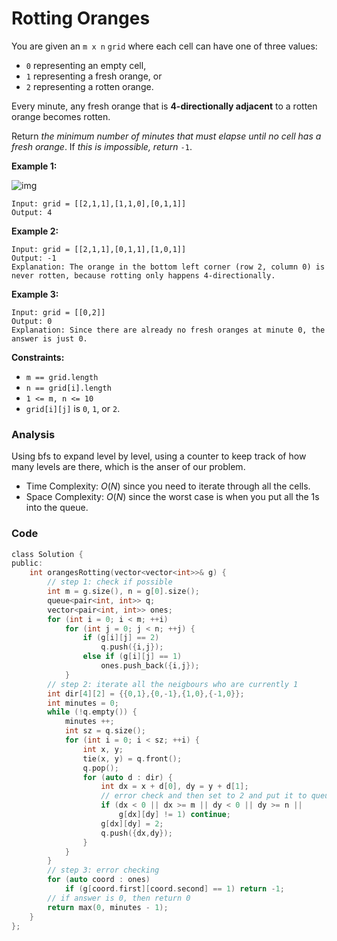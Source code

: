 # Rotting Oranges

You are given an `m x n` `grid` where each cell can have one of three values:

- `0` representing an empty cell,
- `1` representing a fresh orange, or
- `2` representing a rotten orange.

Every minute, any fresh orange that is **4-directionally adjacent** to a rotten orange becomes rotten.

Return *the minimum number of minutes that must elapse until no cell has a fresh orange*. If *this is impossible, return* `-1`.

 

**Example 1:**

![img](https://assets.leetcode.com/uploads/2019/02/16/oranges.png)

```
Input: grid = [[2,1,1],[1,1,0],[0,1,1]]
Output: 4
```

**Example 2:**

```
Input: grid = [[2,1,1],[0,1,1],[1,0,1]]
Output: -1
Explanation: The orange in the bottom left corner (row 2, column 0) is never rotten, because rotting only happens 4-directionally.
```

**Example 3:**

```
Input: grid = [[0,2]]
Output: 0
Explanation: Since there are already no fresh oranges at minute 0, the answer is just 0.
```

 

**Constraints:**

- `m == grid.length`
- `n == grid[i].length`
- `1 <= m, n <= 10`
- `grid[i][j]` is `0`, `1`, or `2`.

### Analysis

Using bfs to expand level by level, using a counter to keep track of how many levels are there, which is the anser of our problem.

* Time Complexity: $O(N)$ since you need to iterate through all the cells. 
* Space Complexity: $O(N)$ since the worst case is when you put all the 1s into the queue.

### Code

```c
class Solution {
public:
    int orangesRotting(vector<vector<int>>& g) {
        // step 1: check if possible
        int m = g.size(), n = g[0].size();
        queue<pair<int, int>> q;
        vector<pair<int, int>> ones;
        for (int i = 0; i < m; ++i)
            for (int j = 0; j < n; ++j) {
                if (g[i][j] == 2)
                    q.push({i,j});
                else if (g[i][j] == 1) 
                    ones.push_back({i,j});
            }
        // step 2: iterate all the neigbours who are currently 1
        int dir[4][2] = {{0,1},{0,-1},{1,0},{-1,0}};
        int minutes = 0;
        while (!q.empty()) {
            minutes ++;
            int sz = q.size();
            for (int i = 0; i < sz; ++i) {
                int x, y;
                tie(x, y) = q.front();
                q.pop();
                for (auto d : dir) {
                    int dx = x + d[0], dy = y + d[1];
                    // error check and then set to 2 and put it to queue
                    if (dx < 0 || dx >= m || dy < 0 || dy >= n || 
                        g[dx][dy] != 1) continue;
                    g[dx][dy] = 2;
                    q.push({dx,dy});
                }
            }
        }
        // step 3: error checking
        for (auto coord : ones)
            if (g[coord.first][coord.second] == 1) return -1;
        // if answer is 0, then return 0
        return max(0, minutes - 1);
    }
};
```